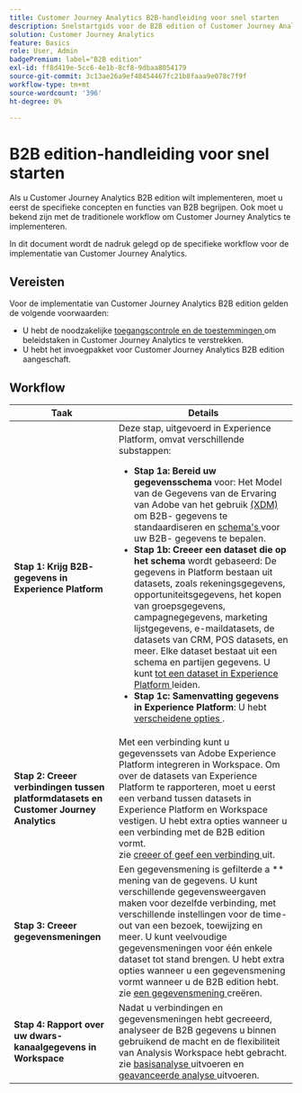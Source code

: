 ```yaml
---
title: Customer Journey Analytics B2B-handleiding voor snel starten
description: Snelstartgids voor de B2B edition of Customer Journey Analytics.
solution: Customer Journey Analytics
feature: Basics
role: User, Admin
badgePremium: label="B2B edition"
exl-id: ff8d419e-5cc6-4e1b-8cf8-9dbaa8054179
source-git-commit: 3c13ae26a9ef48454467fc21b8faaa9e078c7f9f
workflow-type: tm+mt
source-wordcount: '396'
ht-degree: 0%

---
```



# B2B edition-handleiding voor snel starten

Als u Customer Journey Analytics B2B edition wilt implementeren, moet u eerst de specifieke concepten en functies van B2B begrijpen. Ook moet u bekend zijn met de traditionele workflow om Customer Journey Analytics te implementeren.

In dit document wordt de nadruk gelegd op de specifieke workflow voor de implementatie van Customer Journey Analytics.

## Vereisten

Voor de implementatie van Customer Journey Analytics B2B edition gelden de volgende voorwaarden:

* U hebt de noodzakelijke [ toegangscontrole en de toestemmingen ](/help/technotes/access-control.md) om beleidstaken in Customer Journey Analytics te verstrekken.
* U hebt het invoegpakket voor Customer Journey Analytics B2B edition aangeschaft.


## Workflow

| Taak | Details |
| --- | --- |
| **Stap 1: Krijg B2B- gegevens in Experience Platform** | Deze stap, uitgevoerd in Experience Platform, omvat verschillende substappen:<ul><li>**Stap 1a: Bereid uw gegevensschema** voor: Het Model van de Gegevens van de Ervaring van Adobe van het gebruik [ (XDM) ](https://experienceleague.adobe.com/docs/experience-platform/xdm/home.html?lang=nl) om B2B- gegevens te standaardiseren en [ schema&#39;s ](https://experienceleague.adobe.com/nl/docs/experience-platform/rtcdp/schemas/b2b) voor uw B2B- gegevens te bepalen.</li><li>**Stap 1b: Creeer een dataset die op het schema** wordt gebaseerd: De gegevens in Platform bestaan uit datasets, zoals rekeningsgegevens, opportuniteitsgegevens, het kopen van groepsgegevens, campagnegegevens, marketing lijstgegevens, e-maildatasets, de datasets van CRM, POS datasets, en meer. Elke dataset bestaat uit een schema en partijen gegevens. U kunt [ tot een dataset in Experience Platform ](https://experienceleague.adobe.com/docs/platform-learn/getting-started-for-data-architects-and-data-engineers/create-datasets.html?lang=nl-NL) leiden.</li><li>**Stap 1c: Samenvatting gegevens in Experience Platform**: U hebt [ verscheidene opties ](https://experienceleague.adobe.com/nl/docs/experience-platform/ingestion/home).</li></ul> |
| **Stap 2: Creeer verbindingen tussen platformdatasets en Customer Journey Analytics** | Met een verbinding kunt u gegevenssets van Adobe Experience Platform integreren in Workspace. Om over de datasets van Experience Platform te rapporteren, moet u eerst een verband tussen datasets in Experience Platform en Workspace vestigen. U hebt extra opties wanneer u een verbinding met de B2B edition vormt. <br> zie [ creeer of geef een verbinding ](/help/connections/create-connection.md) uit. |
| **Stap 3: Creeer gegevensmeningen** | Een gegevensmening is gefilterde a ** mening van de gegevens. U kunt verschillende gegevensweergaven maken voor dezelfde verbinding, met verschillende instellingen voor de time-out van een bezoek, toewijzing en meer. U kunt veelvoudige gegevensmeningen voor één enkele dataset tot stand brengen. U hebt extra opties wanneer u een gegevensmening vormt wanneer u de B2B edition hebt.<br> zie [ een gegevensmening ](/help/data-views/create-dataview.md) creëren. |
| **Stap 4: Rapport over uw dwars-kanaalgegevens in Workspace** | Nadat u verbindingen en gegevensmeningen hebt gecreeerd, analyseer de B2B gegevens u binnen gebruikend de macht en de flexibiliteit van Analysis Workspace hebt gebracht.<br> zie [ basisanalyse ](/help/analysis-workspace/perform-basic-analysis.md) uitvoeren en [ geavanceerde analyse ](/help/analysis-workspace/perform-adv-analysis.md) uitvoeren. |

<!--

## Use Case

The [B2B Use Case ](../data-ingestion/data-ingestion.md) document provides an example use case on how to implement Customer  Journey Analytics B2B Edition.

-->